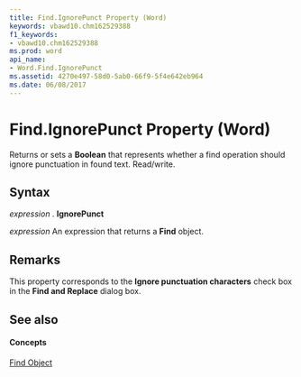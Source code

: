 ```yaml
---
title: Find.IgnorePunct Property (Word)
keywords: vbawd10.chm162529388
f1_keywords:
- vbawd10.chm162529388
ms.prod: word
api_name:
- Word.Find.IgnorePunct
ms.assetid: 4270e497-58d0-5ab0-66f9-5f4e642eb964
ms.date: 06/08/2017
---
```



# Find.IgnorePunct Property (Word)

Returns or sets a  **Boolean** that represents whether a find operation should ignore punctuation in found text. Read/write.


## Syntax

 _expression_ . **IgnorePunct**

 _expression_ An expression that returns a **Find** object.


## Remarks

This property corresponds to the  **Ignore punctuation characters** check box in the **Find and Replace** dialog box.


## See also


#### Concepts


[Find Object](find-object-word.md)

